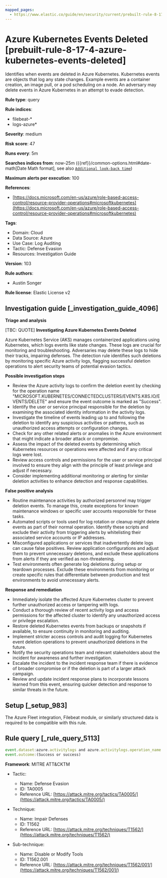 ```yaml
---
mapped_pages:
  - https://www.elastic.co/guide/en/security/current/prebuilt-rule-8-17-4-azure-kubernetes-events-deleted.html
---
```


# Azure Kubernetes Events Deleted [prebuilt-rule-8-17-4-azure-kubernetes-events-deleted]

Identifies when events are deleted in Azure Kubernetes. Kubernetes events are objects that log any state changes. Example events are a container creation, an image pull, or a pod scheduling on a node. An adversary may delete events in Azure Kubernetes in an attempt to evade detection.

**Rule type**: query

**Rule indices**:

* filebeat-*
* logs-azure*

**Severity**: medium

**Risk score**: 47

**Runs every**: 5m

**Searches indices from**: now-25m ({{ref}}/common-options.html#date-math[Date Math format], see also [`Additional look-back time`](docs-content://solutions/security/detect-and-alert/create-detection-rule.md#rule-schedule))

**Maximum alerts per execution**: 100

**References**:

* [https://docs.microsoft.com/en-us/azure/role-based-access-control/resource-provider-operations#microsoftkubernetes](https://docs.microsoft.com/en-us/azure/role-based-access-control/resource-provider-operations#microsoftkubernetes)

**Tags**:

* Domain: Cloud
* Data Source: Azure
* Use Case: Log Auditing
* Tactic: Defense Evasion
* Resources: Investigation Guide

**Version**: 103

**Rule authors**:

* Austin Songer

**Rule license**: Elastic License v2

## Investigation guide [_investigation_guide_4096]

**Triage and analysis**

[TBC: QUOTE]
**Investigating Azure Kubernetes Events Deleted**

Azure Kubernetes Service (AKS) manages containerized applications using Kubernetes, which logs events like state changes. These logs are crucial for monitoring and troubleshooting. Adversaries may delete these logs to hide their tracks, impairing defenses. The detection rule identifies such deletions by monitoring specific Azure activity logs, flagging successful deletion operations to alert security teams of potential evasion tactics.

**Possible investigation steps**

* Review the Azure activity logs to confirm the deletion event by checking for the operation name "MICROSOFT.KUBERNETES/CONNECTEDCLUSTERS/EVENTS.K8S.IO/EVENTS/DELETE" and ensure the event outcome is marked as "Success".
* Identify the user or service principal responsible for the deletion by examining the associated identity information in the activity logs.
* Investigate the timeline of events leading up to and following the deletion to identify any suspicious activities or patterns, such as unauthorized access attempts or configuration changes.
* Check for any other related alerts or anomalies in the Azure environment that might indicate a broader attack or compromise.
* Assess the impact of the deleted events by determining which Kubernetes resources or operations were affected and if any critical logs were lost.
* Review access controls and permissions for the user or service principal involved to ensure they align with the principle of least privilege and adjust if necessary.
* Consider implementing additional monitoring or alerting for similar deletion activities to enhance detection and response capabilities.

**False positive analysis**

* Routine maintenance activities by authorized personnel may trigger deletion events. To manage this, create exceptions for known maintenance windows or specific user accounts responsible for these tasks.
* Automated scripts or tools used for log rotation or cleanup might delete events as part of their normal operation. Identify these scripts and exclude their activity from triggering alerts by whitelisting their associated service accounts or IP addresses.
* Misconfigured applications or services that inadvertently delete logs can cause false positives. Review application configurations and adjust them to prevent unnecessary deletions, and exclude these applications from alerts if they are verified as non-threatening.
* Test environments often generate log deletions during setup or teardown processes. Exclude these environments from monitoring or create specific rules that differentiate between production and test environments to avoid unnecessary alerts.

**Response and remediation**

* Immediately isolate the affected Azure Kubernetes cluster to prevent further unauthorized access or tampering with logs.
* Conduct a thorough review of recent activity logs and access permissions for the affected cluster to identify any unauthorized access or privilege escalation.
* Restore deleted Kubernetes events from backups or snapshots if available, to ensure continuity in monitoring and auditing.
* Implement stricter access controls and audit logging for Kubernetes event deletion operations to prevent unauthorized deletions in the future.
* Notify the security operations team and relevant stakeholders about the incident for awareness and further investigation.
* Escalate the incident to the incident response team if there is evidence of broader compromise or if the deletion is part of a larger attack campaign.
* Review and update incident response plans to incorporate lessons learned from this event, ensuring quicker detection and response to similar threats in the future.


## Setup [_setup_983]

The Azure Fleet integration, Filebeat module, or similarly structured data is required to be compatible with this rule.


## Rule query [_rule_query_5113]

```js
event.dataset:azure.activitylogs and azure.activitylogs.operation_name:"MICROSOFT.KUBERNETES/CONNECTEDCLUSTERS/EVENTS.K8S.IO/EVENTS/DELETE" and
event.outcome:(Success or success)
```

**Framework**: MITRE ATT&CKTM

* Tactic:

    * Name: Defense Evasion
    * ID: TA0005
    * Reference URL: [https://attack.mitre.org/tactics/TA0005/](https://attack.mitre.org/tactics/TA0005/)

* Technique:

    * Name: Impair Defenses
    * ID: T1562
    * Reference URL: [https://attack.mitre.org/techniques/T1562/](https://attack.mitre.org/techniques/T1562/)

* Sub-technique:

    * Name: Disable or Modify Tools
    * ID: T1562.001
    * Reference URL: [https://attack.mitre.org/techniques/T1562/001/](https://attack.mitre.org/techniques/T1562/001/)



